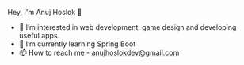 Hey, I'm Anuj Hoslok 👋

- 👀 I’m interested in web development, game design and developing useful apps.
- 🌱 I’m currently learning Spring Boot
- 📫 How to reach me - anujhoslokdev@gmail.com


